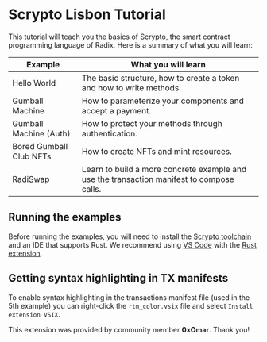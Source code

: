 # Scrypto Lisbon Tutorial
This tutorial will teach you the basics of Scrypto, the smart contract programming language of Radix. Here is a summary of what you will learn:

|  Example                  |    What you will learn                                                                    |
|---------------------------|-------------------------------------------------------------------------------------------|
| Hello World               | The basic structure, how to create a token and how to write methods.                      |
| Gumball Machine           | How to parameterize your components and accept a payment.                                 |
| Gumball Machine (Auth)    | How to protect your methods through authentication.                                       |
| Bored Gumball Club NFTs   | How to create NFTs and mint resources.                                                    |
| RadiSwap                  | Learn to build a more concrete example and use the transaction manifest to compose calls. |

## Running the examples
Before running the examples, you will need to install the [Scrypto toolchain](https://docs.radixdlt.com/main/scrypto/getting-started/install-scrypto.html) and an IDE that supports Rust. We recommend using [VS Code](https://code.visualstudio.com/) with the [Rust extension](https://marketplace.visualstudio.com/items?itemName=rust-lang.rust).

## Getting syntax highlighting in TX manifests
To enable syntax highlighting in the transactions manifest file (used in the 5th example) you can right-click the `rtm_color.vsix` file and select `Install extension VSIX`.

This extension was provided by community member **0xOmar**. Thank you!